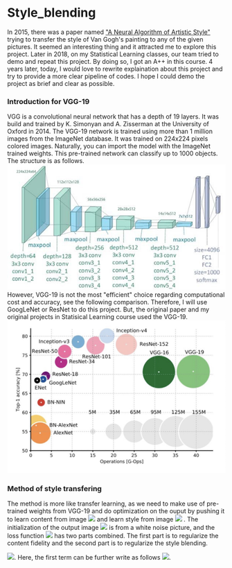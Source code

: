# Style_blending
In 2015, there was a paper named ["A Neural Algorithm of Artistic Style"](https://arxiv.org/pdf/1508.06576.pdf) trying to transfer the style of Van Gogh's painting to any of the given pictures. It seemed an interesting thing and it attracted me to explore this project. Later in 2018, on my Statistical Learning classes, our team tried to demo and repeat this project. By doing so, I got an A++ in this course. 4 years later, today, I would love to rewrite explaination about this project and try to provide a more clear pipeline of codes. I hope I could demo the project as brief and clear as possible. 

### Introduction for VGG-19
VGG is a convolutional neural network that has a depth of 19 layers. It was build and trained by K. Simonyan and A. Zisserman at the University of Oxford in 2014. The VGG-19 network is trained using more than 1 million images from the ImageNet database. It was trained on 224x224 pixels colored images. Naturally, you can import the model with the ImageNet trained weights. This pre-trained network can classify up to 1000 objects. The structure is as follows.
![Drag Racing](/images/vgg19.jpeg)</br>
However, VGG-19 is not the most "efficient" choice regarding computational cost and accuracy, see the following comparison. Therefore, I will use GoogLeNet or ResNet to do this project. But, the original paper and my original projects in Statisical Learning course used the VGG-19.
![Drag Racing](/images/Net_comparison.jpg)</br>


### Method of style transfering
The method is more like transfer learning, as we need to make use of pre-trained weights from VGG-19 and do optimization on the ouput by pushing it to learn content from image <img src="https://latex.codecogs.com/svg.image?C"/>  and learn style from image <img src="https://latex.codecogs.com/svg.image?S"/> . The initialization of the output image <img src="https://latex.codecogs.com/svg.image?X"/>  is from a white noise picture, and the loss function <img src="https://latex.codecogs.com/svg.image?f(X)"/>  has two parts combined. The first part is to regularize the content fidelity and the second part is to regularize the style blending.

<img src="https://latex.codecogs.com/svg.image?L_{C,S}(X)=\alpha&space;L_{content}(C,X)&plus;\beta&space;L_{style}(S,X)"/>.
Here, the first term can be further write as follows
<img src="https://latex.codecogs.com/svg.image?L_{C,S}(X)=\alpha&space;L_{content}(C,X)&plus;\beta&space;L_{style}(S,X)"/>.




